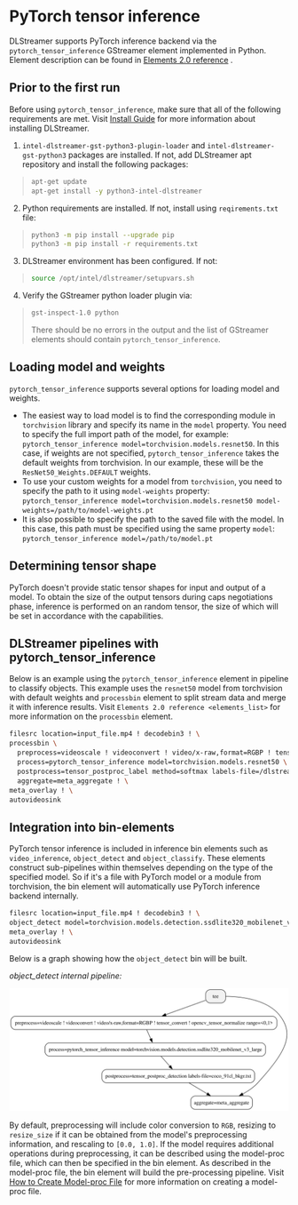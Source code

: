 # PyTorch tensor inference

DLStreamer supports PyTorch inference backend via the
`pytorch_tensor_inference` GStreamer element implemented in Python.
Element description can be found in
[Elements 2.0 reference](elements_list) .

## Prior to the first run

Before using `pytorch_tensor_inference`, make sure that all of the
following requirements are met. Visit
[Install Guide](../get_started/install/install_guide_ubuntu) for more information about installing DLStreamer.

1.  `intel-dlstreamer-gst-python3-plugin-loader` and
    `intel-dlstreamer-gst-python3` packages are installed. If not, add
    DLStreamer apt repository and install the following packages:

> ```bash
> apt-get update
> apt-get install -y python3-intel-dlstreamer
> ```

2.  Python requirements are installed. If not, install using
    `reqirements.txt` file:

> ```bash
> python3 -m pip install --upgrade pip
> python3 -m pip install -r requirements.txt
> ```

3.  DLStreamer environment has been configured. If not:

> ```bash
> source /opt/intel/dlstreamer/setupvars.sh
> ```

4.  Verify the GStreamer python loader plugin via:

> ```bash
> gst-inspect-1.0 python
> ```
>
> There should be no errors in the output and the list of GStreamer
> elements should contain `pytorch_tensor_inference`.

## Loading model and weights

`pytorch_tensor_inference` supports several options for loading model
and weights.

-   The easiest way to load model is to find the corresponding module in
    `torchvision` library and specify its name in the `model`
    property. You need to specify the full import path of the model, for
    example:
    `pytorch_tensor_inference model=torchvision.models.resnet50`. In
    this case, if weights are not specified, `pytorch_tensor_inference`
    takes the default weights from torchvision. In our example, these
    will be the `ResNet50_Weights.DEFAULT` weights.
-   To use your custom weights for a model from `torchvision`, you need
    to specify the path to it using `model-weights` property:
    `pytorch_tensor_inference model=torchvision.models.resnet50 model-weights=/path/to/model-weights.pt`
-   It is also possible to specify the path to the saved file with the
    model. In this case, this path must be specified using the same
    property `model`: `pytorch_tensor_inference model=/path/to/model.pt`

## Determining tensor shape

PyTorch doesn't provide static tensor shapes for input and output of a
model. To obtain the size of the output tensors during caps negotiations
phase, inference is performed on an random tensor, the size of which
will be set in accordance with the capabilities.

## DLStreamer pipelines with pytorch_tensor_inference

Below is an example using the `pytorch_tensor_inference` element in
pipeline to classify objects. This example uses the `resnet50` model
from torchvision with default weights and `processbin` element to split
stream data and merge it with inference results. Visit
`Elements 2.0 reference <elements_list>` for more information on the `processbin` element.

```sh
filesrc location=input_file.mp4 ! decodebin3 ! \
processbin \
  preprocess=videoscale ! videoconvert ! video/x-raw,format=RGBP ! tensor_convert ! opencv_tensor_normalize range=<0,1>, mean=<0.485, 0.456, 0.406>, std=<0.229, 0.224, 0.225> \
  process=pytorch_tensor_inference model=torchvision.models.resnet50 \
  postprocess=tensor_postproc_label method=softmax labels-file=/dlstreamer_dir/samples/labels/imagenet_2012.txt \
  aggregate=meta_aggregate ! \
meta_overlay ! \
autovideosink
```

## Integration into bin-elements

PyTorch tensor inference is included in inference bin elements such as
`video_inference`, `object_detect` and `object_classify`. These elements
construct sub-pipelines within themselves depending on the type of the
specified model. So if it's a file with PyTorch model or a module from
torchvision, the bin element will automatically use PyTorch inference
backend internally.

```sh
filesrc location=input_file.mp4 ! decodebin3 ! \
object_detect model=torchvision.models.detection.ssdlite320_mobilenet_v3_large labels-file=coco_91cl_bkgr.txt ! \
meta_overlay ! \
autovideosink
```

Below is a graph showing how the `object_detect` bin will be built.

*object_detect internal pipeline:*

![object_detect-internal-pipeline](../_images/object-detect-internal-pipeline.svg)

By default, preprocessing will include color conversion to `RGB`,
resizing to `resize_size` if it can be obtained from the model's
preprocessing information, and rescaling to `[0.0, 1.0]`. If the model
requires additional operations during preprocessing, it can be described
using the model-proc file, which can then be specified in the bin
element. As described in the model-proc file, the bin element will build
the pre-processing pipeline. Visit
[How to Create Model-proc File](../dev_guide/model_preparation.md) for more information on creating a model-proc file.
